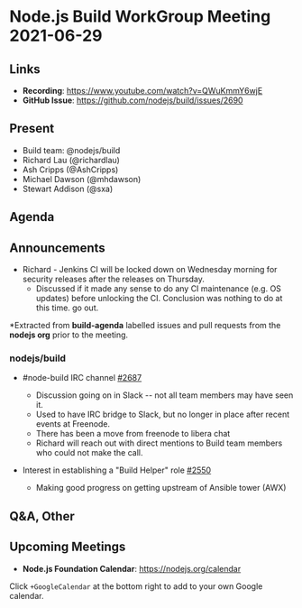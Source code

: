 # Node.js Build WorkGroup Meeting 2021-06-29

## Links

* **Recording**:  https://www.youtube.com/watch?v=QWuKmmY6wjE
* **GitHub Issue**: https://github.com/nodejs/build/issues/2690

## Present

* Build team: @nodejs/build
* Richard Lau (@richardlau)
* Ash Cripps (@AshCripps)
* Michael Dawson (@mhdawson)
* Stewart Addison (@sxa)

## Agenda

## Announcements

* Richard - Jenkins CI will be locked down on Wednesday morning for security releases after the releases on Thursday.
  * Discussed if it made any sense to do any CI maintenance (e.g. OS updates) before unlocking the CI. Conclusion was nothing to do at this time.
   go out.

*Extracted from **build-agenda** labelled issues and pull requests from the **nodejs org** prior to the meeting.

### nodejs/build

* #node-build IRC channel [#2687](https://github.com/nodejs/build/issues/2687)
  * Discussion going on in Slack -- not all team members may have seen it.
  * Used to have IRC bridge to Slack, but no longer in place after recent events at Freenode.
  * There has been a move from freenode to libera chat
  * Richard will reach out with direct mentions to Build team members who could not make the
     call.

* Interest in establishing a "Build Helper" role [#2550](https://github.com/nodejs/build/issues/2550)
  * Making good progress on getting upstream of Ansible tower (AWX)

## Q&A, Other

## Upcoming Meetings

* **Node.js Foundation Calendar**: <https://nodejs.org/calendar>

Click `+GoogleCalendar` at the bottom right to add to your own Google calendar.
